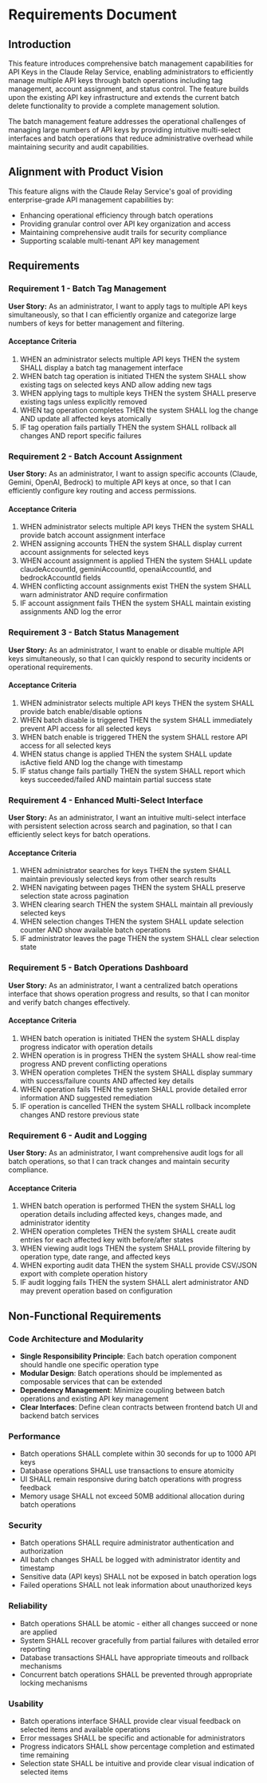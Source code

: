 # Requirements Document

## Introduction

This feature introduces comprehensive batch management capabilities for API Keys in the Claude Relay Service, enabling administrators to efficiently manage multiple API keys through batch operations including tag management, account assignment, and status control. The feature builds upon the existing API key infrastructure and extends the current batch delete functionality to provide a complete management solution.

The batch management feature addresses the operational challenges of managing large numbers of API keys by providing intuitive multi-select interfaces and batch operations that reduce administrative overhead while maintaining security and audit capabilities.

## Alignment with Product Vision

This feature aligns with the Claude Relay Service's goal of providing enterprise-grade API management capabilities by:
- Enhancing operational efficiency through batch operations
- Providing granular control over API key organization and access
- Maintaining comprehensive audit trails for security compliance
- Supporting scalable multi-tenant API key management

## Requirements

### Requirement 1 - Batch Tag Management

**User Story:** As an administrator, I want to apply tags to multiple API keys simultaneously, so that I can efficiently organize and categorize large numbers of keys for better management and filtering.

#### Acceptance Criteria

1. WHEN an administrator selects multiple API keys THEN the system SHALL display a batch tag management interface
2. WHEN batch tag operation is initiated THEN the system SHALL show existing tags on selected keys AND allow adding new tags
3. WHEN applying tags to multiple keys THEN the system SHALL preserve existing tags unless explicitly removed
4. WHEN tag operation completes THEN the system SHALL log the change AND update all affected keys atomically
5. IF tag operation fails partially THEN the system SHALL rollback all changes AND report specific failures

### Requirement 2 - Batch Account Assignment

**User Story:** As an administrator, I want to assign specific accounts (Claude, Gemini, OpenAI, Bedrock) to multiple API keys at once, so that I can efficiently configure key routing and access permissions.

#### Acceptance Criteria

1. WHEN administrator selects multiple API keys THEN the system SHALL provide batch account assignment interface
2. WHEN assigning accounts THEN the system SHALL display current account assignments for selected keys
3. WHEN account assignment is applied THEN the system SHALL update claudeAccountId, geminiAccountId, openaiAccountId, and bedrockAccountId fields
4. WHEN conflicting account assignments exist THEN the system SHALL warn administrator AND require confirmation
5. IF account assignment fails THEN the system SHALL maintain existing assignments AND log the error

### Requirement 3 - Batch Status Management

**User Story:** As an administrator, I want to enable or disable multiple API keys simultaneously, so that I can quickly respond to security incidents or operational requirements.

#### Acceptance Criteria

1. WHEN administrator selects multiple API keys THEN the system SHALL provide batch enable/disable options
2. WHEN batch disable is triggered THEN the system SHALL immediately prevent API access for all selected keys
3. WHEN batch enable is triggered THEN the system SHALL restore API access for all selected keys
4. WHEN status change is applied THEN the system SHALL update isActive field AND log the change with timestamp
5. IF status change fails partially THEN the system SHALL report which keys succeeded/failed AND maintain partial success state

### Requirement 4 - Enhanced Multi-Select Interface

**User Story:** As an administrator, I want an intuitive multi-select interface with persistent selection across search and pagination, so that I can efficiently select keys for batch operations.

#### Acceptance Criteria

1. WHEN administrator searches for keys THEN the system SHALL maintain previously selected keys from other search results
2. WHEN navigating between pages THEN the system SHALL preserve selection state across pagination
3. WHEN clearing search THEN the system SHALL maintain all previously selected keys
4. WHEN selection changes THEN the system SHALL update selection counter AND show available batch operations
5. IF administrator leaves the page THEN the system SHALL clear selection state

### Requirement 5 - Batch Operations Dashboard

**User Story:** As an administrator, I want a centralized batch operations interface that shows operation progress and results, so that I can monitor and verify batch changes effectively.

#### Acceptance Criteria

1. WHEN batch operation is initiated THEN the system SHALL display progress indicator with operation details
2. WHEN operation is in progress THEN the system SHALL show real-time progress AND prevent conflicting operations
3. WHEN operation completes THEN the system SHALL display summary with success/failure counts AND affected key details
4. WHEN operation fails THEN the system SHALL provide detailed error information AND suggested remediation
5. IF operation is cancelled THEN the system SHALL rollback incomplete changes AND restore previous state

### Requirement 6 - Audit and Logging

**User Story:** As an administrator, I want comprehensive audit logs for all batch operations, so that I can track changes and maintain security compliance.

#### Acceptance Criteria

1. WHEN batch operation is performed THEN the system SHALL log operation details including affected keys, changes made, and administrator identity
2. WHEN operation completes THEN the system SHALL create audit entries for each affected key with before/after states
3. WHEN viewing audit logs THEN the system SHALL provide filtering by operation type, date range, and affected keys
4. WHEN exporting audit data THEN the system SHALL provide CSV/JSON export with complete operation history
5. IF audit logging fails THEN the system SHALL alert administrator AND may prevent operation based on configuration

## Non-Functional Requirements

### Code Architecture and Modularity
- **Single Responsibility Principle**: Each batch operation component should handle one specific operation type
- **Modular Design**: Batch operations should be implemented as composable services that can be extended
- **Dependency Management**: Minimize coupling between batch operations and existing API key management
- **Clear Interfaces**: Define clean contracts between frontend batch UI and backend batch services

### Performance
- Batch operations SHALL complete within 30 seconds for up to 1000 API keys
- Database operations SHALL use transactions to ensure atomicity
- UI SHALL remain responsive during batch operations with progress feedback
- Memory usage SHALL not exceed 50MB additional allocation during batch operations

### Security
- Batch operations SHALL require administrator authentication and authorization
- All batch changes SHALL be logged with administrator identity and timestamp
- Sensitive data (API keys) SHALL not be exposed in batch operation logs
- Failed operations SHALL not leak information about unauthorized keys

### Reliability
- Batch operations SHALL be atomic - either all changes succeed or none are applied
- System SHALL recover gracefully from partial failures with detailed error reporting
- Database transactions SHALL have appropriate timeouts and rollback mechanisms
- Concurrent batch operations SHALL be prevented through appropriate locking mechanisms

### Usability
- Batch operations interface SHALL provide clear visual feedback on selected items and available operations
- Error messages SHALL be specific and actionable for administrators
- Progress indicators SHALL show percentage completion and estimated time remaining
- Selection state SHALL be intuitive and provide clear visual indication of selected items
